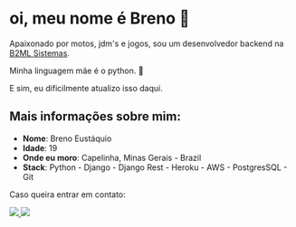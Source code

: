 # oi, meu nome é Breno  &#129327;


Apaixonado por motos, jdm's e jogos, sou um desenvolvedor backend na <a href="https://b2ml.com.br">B2ML Sistemas</a>.  

Minha linguagem mãe é o python. &#128013;

E sim, eu dificilmente atualizo isso daqui.


## Mais informações sobre mim:

* **Nome**: Breno Eustáquio
* **Idade**: 19
* **Onde eu moro**: Capelinha, Minas Gerais - Brazil
* **Stack**: Python - Django - Django Rest - Heroku - AWS - PostgresSQL - Git

Caso queira entrar em contato: <div>

<a href ='mailto:brenocastro.programador@gmail.com'> <img src="https://img.shields.io/badge/Gmail-D14836?style=for-the-badge&logo=gmail&logoColor=white" target="_blank">
</a>
<a href="https://www.linkedin.com/in/breno-eust%C3%A1quio//" target="_blank"><img src="https://img.shields.io/badge/-LinkedIn-%230077B5?style=for-the-badge&logo=linkedin&logoColor=white" target="_blank">
</a> 
 


     
